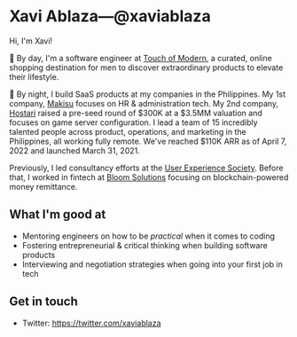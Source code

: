 # Xavi Ablaza—@xaviablaza
Hi, I'm Xavi!

🌇 By day, I'm a software engineer at [Touch of Modern](https://www.touchofmodern.com/), a curated, online shopping destination for men to discover extraordinary products to elevate their lifestyle.

🌃 By night, I build SaaS products at my companies in the Philippines. My 1st company, [Makisu](https://makisu.co/) focuses on HR & administration tech. My 2nd company, [Hostari](https://hostari.com/) raised a pre-seed round of $300K at a $3.5MM valuation and focuses on game server configuration. I lead a team of 15 incredibly talented people across product, operations, and marketing in the Philippines, all working fully remote. We've reached $110K ARR as of April 7, 2022 and launched March 31, 2021.

Previously, I led consultancy efforts at the [User Experience Society](https://uxsociety.org). Before that, I worked in fintech at [Bloom Solutions](https://bloom.solutions) focusing on blockchain-powered money remittance.

## What I'm good at
- Mentoring engineers on how to be _practical_ when it comes to coding
- Fostering entrepreneurial & critical thinking when building software products
- Interviewing and negotiation strategies when going into your first job in tech

## Get in touch
- Twitter: https://twitter.com/xaviablaza
